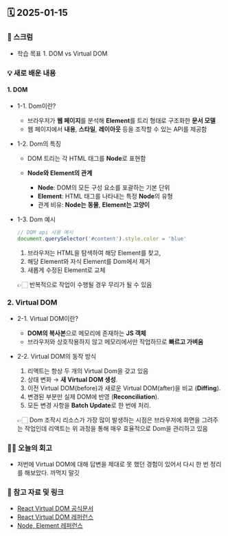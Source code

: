 ## 🗓️ 2025-01-15

### 🐌 스크럼

- 학습 목표 1. DOM vs Virtual DOM

### 💡 새로 배운 내용

#### 1. DOM

- 1-1. Dom이란?

  - 브라우저가 **웹 페이지**를 분석해 **Element**를 트리 형태로 구조화한 **문서 모델**
  - 웹 페이지에서 **내용**, **스타일**, **레이아웃** 등을 조작할 수 있는 API를 제공함

- 1-2. Dom의 특징

  - DOM 트리는 각 HTML 태그를 **Node**로 표현함
  - **Node와 Element의 관계**

    - **Node**: DOM의 모든 구성 요소를 포괄하는 기본 단위
    - **Element**: HTML 태그를 나타내는 특정 **Node**의 유형
    - 관계 비유: **Node는 동물**, **Element는 고양이**

- 1-3. Dom 예시

  ```js
  // DOM api 사용 예시
  document.querySelector('#content').style.color = 'blue'
  ```

  1. 브라우저는 HTML을 탐색하여 해당 Element를 찾고,
  2. 해당 Element와 자식 Element를 Dom에서 제거
  3. 새롭게 수정된 Element로 교체

  👉🏻 반복적으로 작업이 수행될 경우 무리가 될 수 있음

### 2. Virtual DOM

- 2-1. Virtual DOM이란?

  - **DOM의 복사본**으로 메모리에 존재하는 **JS 객체**
  - 브라우저와 상호작용하지 않고 메모리에서만 작업하므로 **빠르고 가벼움**

- 2-2. Virtual DOM의 동작 방식

  1. 리액트는 항상 두 개의 Virtual Dom을 갖고 있음
  2. 상태 변화 → **새 Virtual DOM 생성**.
  3. 이전 Virtual DOM(before)과 새로운 Virtual DOM(after)을 비교 (**Diffing**).
  4. 변경된 부분만 실제 DOM에 반영 (**Reconciliation**).
  5. 모든 변경 사항을 **Batch Update**로 한 번에 처리.

  👉🏻 Dom 조작시 리소스가 가장 많이 발생하는 시점은 브라우저에 화면을 그려주는 작업인데 리액트는 위 과정을 통해 매우 효율적으로 Dom을 관리하고 있음

### 👏🏻 오늘의 회고

- 저번에 Virtual DOM에 대해 답변을 제대로 못 했던 경험이 있어서 다시 한 번 정리를 해보았다. 까먹지 말깃

### 🔗 참고 자료 및 링크

- [React Virtual DOM 공식문서](https://legacy.reactjs.org/docs/faq-internals.html)
- [React Virtual DOM 레퍼런스](https://callmedevmomo.medium.com/virtual-dom-react-핵심정리-bfbfcecc4fbb)
- [Node, Element 레퍼런스](https://velog.io/@_jouz_ryul/DOM-Node와-Element)
